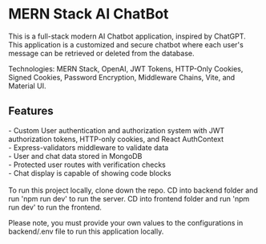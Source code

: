<h1>MERN Stack AI ChatBot</h1>

This is a full-stack modern AI Chatbot application, inspired by ChatGPT. This application is a customized and secure chatbot where each user's message can be retrieved or deleted from the database.

Technologies: MERN Stack, OpenAI, JWT Tokens, HTTP-Only Cookies, Signed Cookies, Password Encryption, Middleware Chains, Vite, and Material UI.

<h2>Features</h2>
- Custom User authentication and authorization system with JWT authorization tokens, HTTP-only cookies, and React AuthContext<br>
- Express-validators middleware to validate data<br>
- User and chat data stored in MongoDB<br>
- Protected user routes with verification checks<br>
- Chat display is capable of showing code blocks<br>
<br>
To run this project locally, clone down the repo. CD into backend folder and run 'npm run dev' to run the server. CD into frontend folder and run 'npm run dev' to run the frontend.<br>

Please note, you must provide your own values to the configurations in backend/.env file to run this application locally. 

